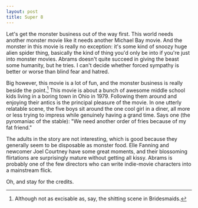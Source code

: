 ```yaml
---
layout: post
title: Super 8
---
```


Let's get the monster business out of the way first. This world needs another monster movie like it needs another Michael Bay movie. And the monster in this movie is really no exception: it's some kind of snoozy huge alien spider thing, basically the kind of thing you'd only be into if you're just into monster movies. Abrams doesn't quite succeed in giving the beast some humanity, but he tries. I can't decide whether forced sympathy is better or worse than blind fear and hatred.

Big however, this movie is a lot of fun, and the monster business is really beside the point.[^super1] This movie is about a bunch of awesome middle school kids living in a boring town in Ohio in 1979. Following them around and enjoying their antics is the principal pleasure of the movie. In one utterly relatable scene, the five boys sit around the one cool girl in a diner, all more or less trying to impress while genuinely having a grand time. Says one (the pyromaniac of the stable): "We need another order of fries because of my fat friend."

The adults in the story are not interesting, which is good because they generally seem to be disposable as monster food. Elle Fanning and newcomer Joel Courtney have some great moments, and their blossoming flirtations are surprisingly mature without getting all kissy. Abrams is probably one of the few directors who can write indie-movie characters into a mainstream flick.

Oh, and stay for the credits.

[^super1]: Although not as excisable as, say, the shitting scene in Bridesmaids.